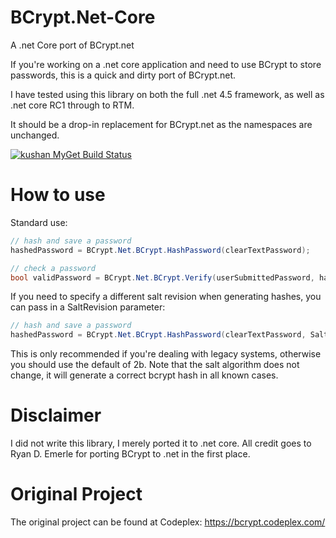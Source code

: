# BCrypt.Net-Core
A .net Core port of BCrypt.net

If you're working on a .net core application and need to use BCrypt to store passwords, this is a quick and dirty port of BCrypt.net. 

I have tested using this library on both the full .net 4.5 framework, as well as .net core RC1 through to RTM.

It should be a drop-in replacement for BCrypt.net as the namespaces are unchanged.

[![kushan MyGet Build Status](https://www.myget.org/BuildSource/Badge/kushan?identifier=ebbdc384-57ab-4131-ac19-599d355302ce)](https://www.myget.org/)

# How to use

Standard use:

```C#
// hash and save a password
hashedPassword = BCrypt.Net.BCrypt.HashPassword(clearTextPassword);

// check a password
bool validPassword = BCrypt.Net.BCrypt.Verify(userSubmittedPassword, hashedPassword);
```

If you need to specify a different salt revision when generating hashes, you can pass in a SaltRevision parameter:

```C#
// hash and save a password
hashedPassword = BCrypt.Net.BCrypt.HashPassword(clearTextPassword, SaltRevision.Revision2A);
```

This is only recommended if you're dealing with legacy systems, otherwise you should use the default of 2b. Note that the salt algorithm does not change, it will generate a correct bcrypt hash in all known cases.

# Disclaimer
I did not write this library, I merely ported it to .net core. All credit goes to Ryan D. Emerle for porting BCrypt to .net in the first place.

# Original Project
The original project can be found at Codeplex: https://bcrypt.codeplex.com/
